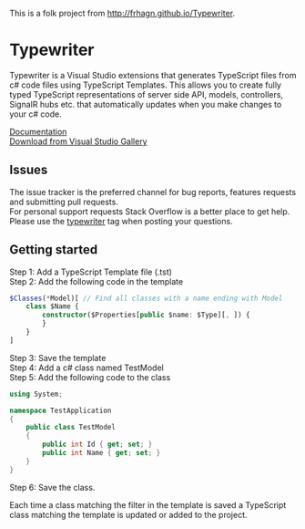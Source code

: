 This is a folk project from http://frhagn.github.io/Typewriter.

# Typewriter
Typewriter is a Visual Studio extensions that generates TypeScript files from c# code files using TypeScript Templates.
This allows you to create fully typed TypeScript representations of server side API, models, controllers, SignalR hubs etc. that automatically updates when you make changes to your c# code.

[Documentation](http://frhagn.github.io/Typewriter)  
[Download from Visual Studio Gallery](https://visualstudiogallery.msdn.microsoft.com/e1d68248-f30e-4a5d-bf18-31399a0bcfa6)

## Issues
The issue tracker is the preferred channel for bug reports, features requests and submitting pull requests.   
For personal support requests Stack Overflow is a better place to get help. Please use the   [typewriter](http://stackoverflow.com/questions/tagged/typewriter) tag when posting your questions.

## Getting started
Step 1: Add a TypeScript Template file (.tst)  
Step 2: Add the following code in the template  
```typescript
$Classes(*Model)[ // Find all classes with a name ending with Model
    class $Name {
        constructor($Properties[public $name: $Type][, ]) {
        }
    }
]
```
Step 3: Save the template  
Step 4: Add a c# class named TestModel  
Step 5: Add the following code to the class  
```c#
using System;

namespace TestApplication
{
    public class TestModel
    {
        public int Id { get; set; }
        public int Name { get; set; }
    }
}
```
Step 6: Save the class.  

Each time a class matching the filter in the template is saved a TypeScript class matching the template is updated or added to the project.
